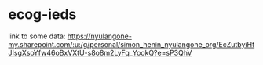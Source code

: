 # ecog-ieds

link to some data:
https://nyulangone-my.sharepoint.com/:u:/g/personal/simon_henin_nyulangone_org/EcZutbyiHtJIsgXsoYfw46oBxVXtU-s8o8m2LyFq_YookQ?e=sP3QhV

